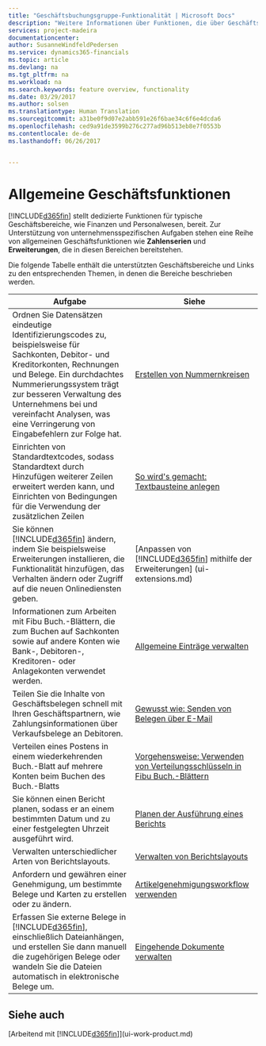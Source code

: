 ```yaml
---
title: "Geschäftsbuchungsgruppe-Funktionalität | Microsoft Docs"
description: "Weitere Informationen über Funktionen, die über Geschäftsbereiche üblich sind in Dynamics 365 for Financials"
services: project-madeira
documentationcenter: 
author: SusanneWindfeldPedersen
ms.service: dynamics365-financials
ms.topic: article
ms.devlang: na
ms.tgt_pltfrm: na
ms.workload: na
ms.search.keywords: feature overview, functionality
ms.date: 03/29/2017
ms.author: solsen
ms.translationtype: Human Translation
ms.sourcegitcommit: a31be0f9d07e2abb591e26f6bae34c6f6e4dcda6
ms.openlocfilehash: ced9a91de3599b276c277ad96b513eb8e7f0553b
ms.contentlocale: de-de
ms.lasthandoff: 06/26/2017


---
```

# Allgemeine Geschäftsfunktionen
<a id="general-business-functionality" class="xliff"></a>
[!INCLUDE[d365fin](includes/d365fin_md.md)] stellt dedizierte Funktionen für typische Geschäftsbereiche, wie Finanzen und Personalwesen, bereit. Zur Unterstützung von unternehmensspezifischen Aufgaben stehen eine Reihe von allgemeinen Geschäftsfunktionen wie **Zahlenserien** und **Erweiterungen**, die in diesen Bereichen bereitstehen.

Die folgende Tabelle enthält die unterstützten Geschäftsbereiche und Links zu den entsprechenden Themen, in denen die Bereiche beschrieben werden.

| Aufgabe | Siehe |
| --- | --- |
| Ordnen Sie Datensätzen eindeutige Identifizierungscodes zu, beispielsweise für Sachkonten, Debitor- und Kreditorkonten, Rechnungen und Belege. Ein durchdachtes Nummerierungssystem trägt zur besseren Verwaltung des Unternehmens bei und vereinfacht Analysen, was eine Verringerung von Eingabefehlern zur Folge hat. |[Erstellen von Nummernkreisen](ui-create-number-series.md) |
| Einrichten von Standardtextcodes, sodass Standardtext durch Hinzufügen weiterer Zeilen erweitert werden kann, und Einrichten von Bedingungen für die Verwendung der zusätzlichen Zeilen |[So wird's gemacht: Textbausteine anlegen](ui-how-define-ext-text.md) |
| Sie können [!INCLUDE[d365fin](includes/d365fin_md.md)] ändern, indem Sie beispielsweise Erweiterungen installieren, die Funktionalität hinzufügen, das Verhalten ändern oder Zugriff auf die neuen Onlinediensten geben. |[Anpassen von [!INCLUDE[d365fin](includes/d365fin_md.md)] mithilfe der Erweiterungen] (ui-extensions.md) |
| Informationen zum Arbeiten mit Fibu Buch.-Blättern, die zum Buchen auf Sachkonten sowie auf andere Konten wie Bank-, Debitoren-, Kreditoren- oder Anlagekonten verwendet werden. |[Allgemeine Einträge verwalten](ui-work-general-journals.md) |
| Teilen Sie die Inhalte von Geschäftsbelegen schnell mit Ihren Geschäftspartnern, wie Zahlungsinformationen über Verkaufsbelege an Debitoren. |[Gewusst wie: Senden von Belegen über E-Mail](ui-how-send-documents-email.md) |
| Verteilen eines Postens in einem wiederkehrenden Buch.-Blatt auf mehrere Konten beim Buchen des Buch.-Blatts |[Vorgehensweise: Verwenden von Verteilungsschlüsseln in Fibu Buch.-Blättern](ui-how-use-allocation-keys-general-journals.md) |
| Sie können einen Bericht planen, sodass er an einem bestimmten Datum und zu einer festgelegten Uhrzeit ausgeführt wird. |[Planen der Ausführung eines Berichts](ui-schedule-report.md) |
| Verwalten unterschiedlicher Arten von Berichtslayouts. |[Verwalten von Berichtslayouts](ui-manage-report-layouts.md) |
| Anfordern und gewähren einer Genehmigung, um bestimmte Belege und Karten zu erstellen oder zu ändern. |[Artikelgenehmigungsworkflow verwenden](across-how-use-approval-workflows.md) |
| Erfassen Sie externe Belege in [!INCLUDE[d365fin](includes/d365fin_md.md)], einschließlich Dateianhängen, und erstellen Sie dann manuell die zugehörigen Belege oder wandeln Sie die Dateien automatisch in elektronische Belege um. |[Eingehende Dokumente verwalten](across-income-documents.md) |

## Siehe auch
<a id="see-also" class="xliff"></a>
[Arbeitend mit [!INCLUDE[d365fin](includes/d365fin_md.md)]](ui-work-product.md)

